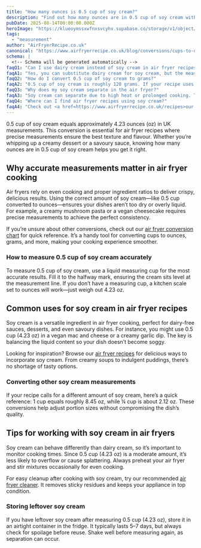 ```yaml
---
title: "How many ounces is 0.5 cup of soy cream?"
description: "Find out how many ounces are in 0.5 cup of soy cream with our easy conversion guide. Perfect for air fryer recipes and UK measurements."
pubDate: 2025-08-14T00:00:00.000Z
heroImage: "https://klueoymssxwfnxsvcyhv.supabase.co/storage/v1/object/public/Shmucket/how-many-ounces-is-0-5-cup-of-soy-cream.webp"
tags:
  - "measurement"
author: "AirFryerRecipe.co.uk"
canonical: "https://www.airfryerrecipe.co.uk/blog/conversions/cups-to-ounces/how-many-ounces-is-0-5-cup-of-soy-cream"
schema: |
  <!-- Schema will be generated automatically -->
faqQ1: "Can I use dairy cream instead of soy cream in air fryer recipes?"
faqA1: "Yes, you can substitute dairy cream for soy cream, but the measurements may vary slightly. Dairy cream is slightly denser, so 0.5 cup equals about 4 oz. Adjust cooking times as dairy cream may brown faster in the air fryer."
faqQ2: "How do I convert 0.5 cup of soy cream to grams?"
faqA2: "0.5 cup of soy cream is roughly 120 grams. If your recipe uses metric measurements, this conversion ensures accuracy. Use a kitchen scale for the most precise results."
faqQ3: "Why does my soy cream separate in the air fryer?"
faqA3: "Soy cream can separate due to high heat or prolonged cooking. To prevent this, stir mixtures frequently and avoid overheating. Using 0.5 cup (4.23 oz) or less helps maintain stability."
faqQ4: "Where can I find air fryer recipes using soy cream?"
faqA4: "Check out <a href=https://www.airfryerrecipe.co.uk/recipes>our recipe collection</a> for creative ways to use soy cream. From creamy pastas to desserts, there’s something for every taste."
---
```

<p>0.5 cup of soy cream equals approximately 4.23 ounces (oz) in UK measurements. This conversion is essential for air fryer recipes where precise measurements ensure the best texture and flavour. Whether you’re whipping up a creamy dessert or a savoury sauce, knowing how many ounces are in 0.5 cup of soy cream helps you get it right.</p>  

<h2>Why accurate measurements matter in air fryer cooking</h2>  
<p>Air fryers rely on even cooking and proper ingredient ratios to deliver crispy, delicious results. Using the correct amount of soy cream—like 0.5 cup converted to ounces—ensures your dishes aren’t too dry or overly liquid. For example, a creamy mushroom pasta or a vegan cheesecake requires precise measurements to achieve the perfect consistency.</p>  

<p>If you’re unsure about other conversions, check out our <a href=https://www.airfryerrecipe.co.uk/air-fryer-conversion-chart>air fryer conversion chart</a> for quick reference. It’s a handy tool for converting cups to ounces, grams, and more, making your cooking experience smoother.</p>  

<h3>How to measure 0.5 cup of soy cream accurately</h3>  
<p>To measure 0.5 cup of soy cream, use a liquid measuring cup for the most accurate results. Fill it to the halfway mark, ensuring the cream sits level at the measurement line. If you don’t have a measuring cup, a kitchen scale set to ounces will work—just weigh out 4.23 oz.</p>  

<h2>Common uses for soy cream in air fryer recipes</h2>  
<p>Soy cream is a versatile ingredient in air fryer cooking, perfect for dairy-free sauces, desserts, and even savoury dishes. For instance, you might use 0.5 cup (4.23 oz) in a vegan mac and cheese or a creamy garlic dip. The key is balancing the liquid content so your dish doesn’t become soggy.</p>  

<p>Looking for inspiration? Browse our <a href=https://www.airfryerrecipe.co.uk/recipes>air fryer recipes</a> for delicious ways to incorporate soy cream. From creamy soups to indulgent puddings, there’s no shortage of tasty options.</p>  

<h3>Converting other soy cream measurements</h3>  
<p>If your recipe calls for a different amount of soy cream, here’s a quick reference: 1 cup equals roughly 8.45 oz, while ¼ cup is about 2.12 oz. These conversions help adjust portion sizes without compromising the dish’s quality.</p>  

<h2>Tips for working with soy cream in air fryers</h2>  
<p>Soy cream can behave differently than dairy cream, so it’s important to monitor cooking times. Since 0.5 cup (4.23 oz) is a moderate amount, it’s less likely to overflow or cause splattering. Always preheat your air fryer and stir mixtures occasionally for even cooking.</p>  

<p>For easy cleanup after cooking with soy cream, try our recommended <a href=https://www.airfryerrecipe.co.uk/air-fryer-cleaner>air fryer cleaner</a>. It removes sticky residues and keeps your appliance in top condition.</p>  

<h3>Storing leftover soy cream</h3>  
<p>If you have leftover soy cream after measuring 0.5 cup (4.23 oz), store it in an airtight container in the fridge. It typically lasts 5–7 days, but always check for spoilage before reuse. Shake well before measuring again, as separation can occur.</p>
